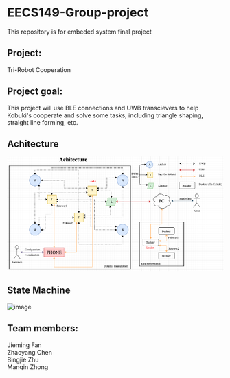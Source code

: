 # EECS149-Group-project
This repository is for embeded system final project  
## Project:
Tri-Robot Cooperation 

## Project goal:
This project will use BLE connections and UWB transcievers to help Kobuki's cooperate and solve some tasks, including triangle shaping, straight line forming, etc.


## Achitecture 
![image](https://github.com/CZhaoYoung/EECS149-Group-project/blob/master/architecture_drawings/diagram.png)

## State Machine 
![image]()

## Team members:  
Jieming Fan  
Zhaoyang Chen  
Bingjie Zhu  
Manqin Zhong  

